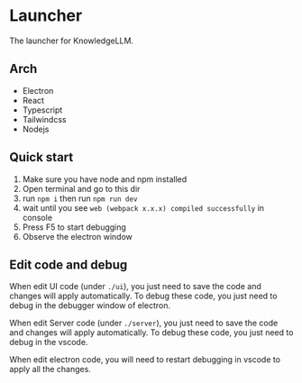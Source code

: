 # Launcher

The launcher for KnowledgeLLM.

## Arch

- Electron
- React
- Typescript
- Tailwindcss
- Nodejs

## Quick start

1. Make sure you have node and npm installed
2. Open terminal and go to this dir
3. run `npm i` then run `npm run dev`
4. wait until you see `web (webpack x.x.x) compiled successfully` in console
5. Press F5 to start debugging
6. Observe the electron window

## Edit code and debug

When edit UI code (under `./ui`), you just need to save the code and changes will apply automatically. To debug these code, you just need to debug in the debugger window of electron.

When edit Server code (under `./server`), you just need to save the code and changes will apply automatically. To debug these code, you just need to debug in the vscode.

When edit electron code, you will need to restart debugging in vscode to apply all the changes.
